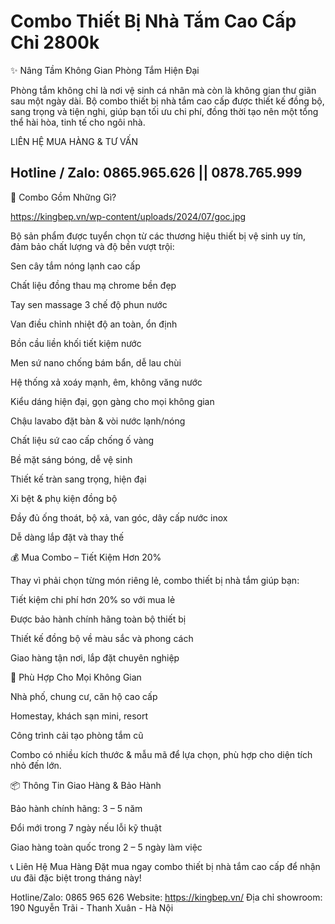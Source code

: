 # Combo Thiết Bị Nhà Tắm Cao Cấp Chỉ 2800k
✨ Nâng Tầm Không Gian Phòng Tắm Hiện Đại

Phòng tắm không chỉ là nơi vệ sinh cá nhân mà còn là không gian thư giãn sau một ngày dài.
Bộ combo thiết bị nhà tắm cao cấp được thiết kế đồng bộ, sang trọng và tiện nghi, giúp bạn tối ưu chi phí, đồng thời tạo nên một tổng thể hài hòa, tinh tế cho ngôi nhà.

LIÊN HỆ MUA HÀNG & TƯ VẤN
## Hotline / Zalo: 0865.965.626 ||  0878.765.999

💎 Combo Gồm Những Gì?

https://kingbep.vn/wp-content/uploads/2024/07/goc.jpg

Bộ sản phẩm được tuyển chọn từ các thương hiệu thiết bị vệ sinh uy tín, đảm bảo chất lượng và độ bền vượt trội:

Sen cây tắm nóng lạnh cao cấp

Chất liệu đồng thau mạ chrome bền đẹp

Tay sen massage 3 chế độ phun nước

Van điều chỉnh nhiệt độ an toàn, ổn định

Bồn cầu liền khối tiết kiệm nước

Men sứ nano chống bám bẩn, dễ lau chùi

Hệ thống xả xoáy mạnh, êm, không văng nước

Kiểu dáng hiện đại, gọn gàng cho mọi không gian

Chậu lavabo đặt bàn & vòi nước lạnh/nóng

Chất liệu sứ cao cấp chống ố vàng

Bề mặt sáng bóng, dễ vệ sinh

Thiết kế tràn sang trọng, hiện đại

Xi bệt & phụ kiện đồng bộ

Đầy đủ ống thoát, bộ xả, van góc, dây cấp nước inox

Dễ dàng lắp đặt và thay thế

💰 Mua Combo – Tiết Kiệm Hơn 20%

Thay vì phải chọn từng món riêng lẻ, combo thiết bị nhà tắm giúp bạn:

Tiết kiệm chi phí hơn 20% so với mua lẻ

Được bảo hành chính hãng toàn bộ thiết bị

Thiết kế đồng bộ về màu sắc và phong cách

Giao hàng tận nơi, lắp đặt chuyên nghiệp

🏡 Phù Hợp Cho Mọi Không Gian

Nhà phố, chung cư, căn hộ cao cấp

Homestay, khách sạn mini, resort

Công trình cải tạo phòng tắm cũ

Combo có nhiều kích thước & mẫu mã để lựa chọn, phù hợp cho diện tích nhỏ đến lớn.

📦 Thông Tin Giao Hàng & Bảo Hành

Bảo hành chính hãng: 3 – 5 năm

Đổi mới trong 7 ngày nếu lỗi kỹ thuật

Giao hàng toàn quốc trong 2 – 5 ngày làm việc

📞 Liên Hệ Mua Hàng
Đặt mua ngay combo thiết bị nhà tắm cao cấp để nhận ưu đãi đặc biệt trong tháng này!

Hotline/Zalo: 0865 965 626
Website: https://kingbep.vn/
Địa chỉ showroom: 190 Nguyễn Trãi - Thanh Xuân - Hà Nội

